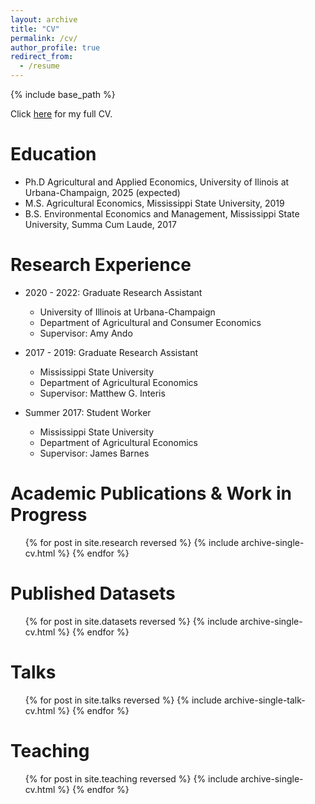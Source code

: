 ```yaml
---
layout: archive
title: "CV"
permalink: /cv/
author_profile: true
redirect_from:
  - /resume
---
```


{% include base_path %}

Click <a href="/files/CV_7_2024.pdf" target="_blank">here</a> for my full CV.

Education
======
* Ph.D Agricultural and Applied Economics, University of Ilinois at Urbana-Champaign, 2025 (expected)
* M.S. Agricultural Economics, Mississippi State University, 2019
* B.S. Environmental Economics and Management, Mississippi State University, Summa Cum Laude, 2017

Research Experience
======
* 2020 - 2022: Graduate Research Assistant
  * University of Illinois at Urbana-Champaign
  * Department of Agricultural and Consumer Economics
  * Supervisor: Amy Ando
    
* 2017 - 2019: Graduate Research Assistant
  * Mississippi State University
  * Department of Agricultural Economics
  * Supervisor: Matthew G. Interis
 
* Summer 2017: Student Worker
  * Mississippi State University
  * Department of Agricultural Economics
  * Supervisor: James Barnes 

Academic Publications & Work in Progress
======
  <ul>{% for post in site.research reversed %}
    {% include archive-single-cv.html %}
  {% endfor %}</ul>

Published Datasets
======
  <ul>{% for post in site.datasets reversed %}
    {% include archive-single-cv.html %}
  {% endfor %}</ul>
  
Talks
======
  <ul>{% for post in site.talks reversed %}
    {% include archive-single-talk-cv.html  %}
  {% endfor %}</ul>
  
Teaching
======
  <ul>{% for post in site.teaching reversed %}
    {% include archive-single-cv.html %}
  {% endfor %}</ul>



